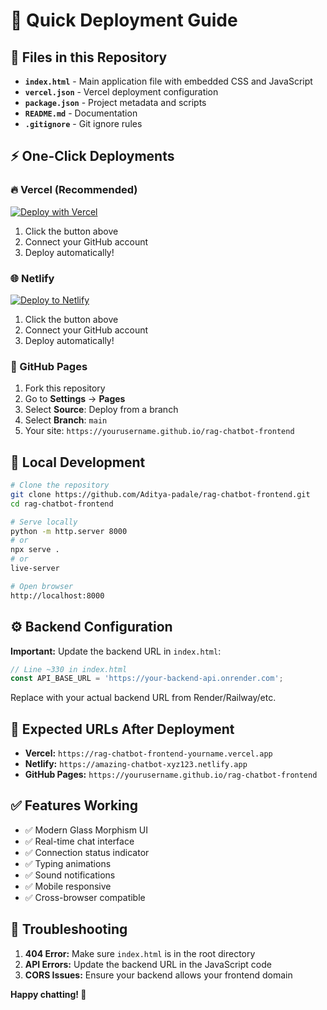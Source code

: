 # 🚀 Quick Deployment Guide

## 📁 Files in this Repository

- **`index.html`** - Main application file with embedded CSS and JavaScript
- **`vercel.json`** - Vercel deployment configuration  
- **`package.json`** - Project metadata and scripts
- **`README.md`** - Documentation
- **`.gitignore`** - Git ignore rules

## ⚡ One-Click Deployments

### 🔥 Vercel (Recommended)
[![Deploy with Vercel](https://vercel.com/button)](https://vercel.com/new/clone?repository-url=https://github.com/Aditya-padale/rag-chatbot-frontend)

1. Click the button above
2. Connect your GitHub account
3. Deploy automatically!

### 🌐 Netlify
[![Deploy to Netlify](https://www.netlify.com/img/deploy/button.svg)](https://app.netlify.com/start/deploy?repository=https://github.com/Aditya-padale/rag-chatbot-frontend)

1. Click the button above
2. Connect your GitHub account
3. Deploy automatically!

### 📄 GitHub Pages
1. Fork this repository
2. Go to **Settings** → **Pages**
3. Select **Source**: Deploy from a branch
4. Select **Branch**: `main`
5. Your site: `https://yourusername.github.io/rag-chatbot-frontend`

## 🔧 Local Development

```bash
# Clone the repository
git clone https://github.com/Aditya-padale/rag-chatbot-frontend.git
cd rag-chatbot-frontend

# Serve locally
python -m http.server 8000
# or
npx serve .
# or
live-server

# Open browser
http://localhost:8000
```

## ⚙️ Backend Configuration

**Important:** Update the backend URL in `index.html`:

```javascript
// Line ~330 in index.html
const API_BASE_URL = 'https://your-backend-api.onrender.com';
```

Replace with your actual backend URL from Render/Railway/etc.

## 🎯 Expected URLs After Deployment

- **Vercel:** `https://rag-chatbot-frontend-yourname.vercel.app`
- **Netlify:** `https://amazing-chatbot-xyz123.netlify.app` 
- **GitHub Pages:** `https://yourusername.github.io/rag-chatbot-frontend`

## ✅ Features Working

- ✅ Modern Glass Morphism UI
- ✅ Real-time chat interface  
- ✅ Connection status indicator
- ✅ Typing animations
- ✅ Sound notifications
- ✅ Mobile responsive
- ✅ Cross-browser compatible

## 🐛 Troubleshooting

1. **404 Error:** Make sure `index.html` is in the root directory
2. **API Errors:** Update the backend URL in the JavaScript code
3. **CORS Issues:** Ensure your backend allows your frontend domain

**Happy chatting! 🤖**

